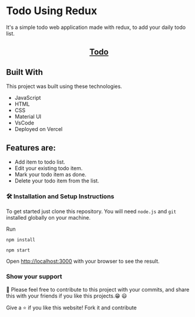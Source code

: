 # Todo Using Redux

It's a simple todo web application made with redux, to add your daily todo list.

<h2 align="center">
  <a href="https://todo-using-redux-xi.vercel.app/" target="_blank">Todo</a>
</h2>

## Built With

This project was built using these technologies.

- JavaScript
- HTML
- CSS
- Material UI
- VsCode
- Deployed on Vercel

## Features are:

- Add item to todo list.
- Edit your existing todo item.
- Mark your todo item as done.
- Delete your todo item from the list.

### 🛠 Installation and Setup Instructions

To get started just clone this repository. You will need `node.js` and `git` installed globally on your machine.

Run

```
npm install
```

```
npm start
```

Open [http://localhost:3000](http://localhost:3000) with your browser to see the result.

### Show your support

📌 Please feel free to contribute to this project with your commits, and share this with your friends if you like this projects.😁 😃

Give a ⭐ if you like this website! Fork it and contribute
